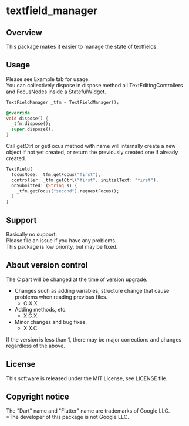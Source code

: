 # textfield_manager

## Overview
This package makes it easier to manage the state of textfields.

## Usage
Please see Example tab for usage.  
You can collectively dispose in dispose method all TextEditingControllers and FocusNodes inside a StatefulWidget.

```dart
TextFieldManager _tfm = TextFieldManager();

@override
void dispose() {
  _tfm.dispose();
  super.dispose();
}
```

Call getCtrl or getFocus method with name will internally create a new object if not yet created, or return the previously created one if already created.

```dart
TextField(
  focusNode: _tfm.getFocus("first"),
  controller: _tfm.getCtrl("first", initialText: "first"),
  onSubmitted: (String s) {
    _tfm.getFocus("second").requestFocus();
  }
)
```

## Support
Basically no support.  
Please file an issue if you have any problems.  
This package is low priority, but may be fixed.  

## About version control
The C part will be changed at the time of version upgrade.
- Changes such as adding variables, structure change that cause problems when reading previous files.
  - C.X.X
- Adding methods, etc.
  - X.C.X
- Minor changes and bug fixes.
  - X.X.C

If the version is less than 1, there may be major corrections and changes regardless of the above.

## License
This software is released under the MIT License, see LICENSE file.

## Copyright notice
The "Dart" name and "Flutter" name are trademarks of Google LLC.  
*The developer of this package is not Google LLC.